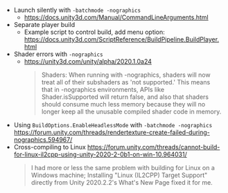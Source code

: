 
* Launch silently with `-batchmode -nographics`
  * https://docs.unity3d.com/Manual/CommandLineArguments.html
* Separate player build
  * Example script to control build, add menu option: https://docs.unity3d.com/ScriptReference/BuildPipeline.BuildPlayer.html
* Shader errors with `-nographics`
  * https://unity3d.com/unity/alpha/2020.1.0a24
      > Shaders: When running with -nographics, shaders will now treat all of their subshaders as 'not supported.' This means that in -nographics environments, APIs like Shader.isSupported will return false, and also that shaders should consume much less memory because they will no longer keep all the unusable compiled shader code in memory.
* Using `BuildOptions.EnableHeadlessMode` with `-batchmode -nographics` https://forum.unity.com/threads/rendertexture-create-failed-during-nographics.594967/
* Cross-compiling to Linux
    https://forum.unity.com/threads/cannot-build-for-linux-il2cpp-using-unity-2020-2-0b1-on-win-10.964031/
    >I had more or less the same problem with building for Linux on a Windows machine; Installing "Linux (IL2CPP) Target Support" directly from Unity 2020.2.2's What's New Page fixed it for me.
